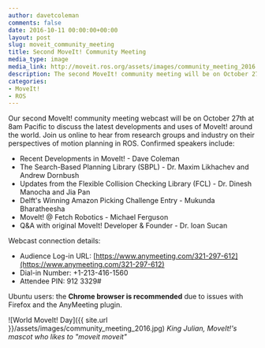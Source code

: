 ```yaml
---
author: davetcoleman
comments: false
date: 2016-10-11 00:00:00+00:00
layout: post
slug: moveit_community_meeting
title: Second MoveIt! Community Meeting
media_type: image
media_link: http://moveit.ros.org/assets/images/community_meeting_2016.jpg
description: The second MoveIt! community meeting will be on October 27th at 8am Pacific to discuss the latest developments and uses of MoveIt! around the world.
categories:
- MoveIt!
- ROS
---
```


Our second MoveIt! community meeting webcast will be on October 27th at 8am Pacific to discuss the latest developments and uses of MoveIt! around the world. Join us online to hear from research groups and industry on their perspectives of motion planning in ROS. Confirmed speakers include:

- Recent Developments in MoveIt! - Dave Coleman
- The Search-Based Planning Library (SBPL) - Dr. Maxim Likhachev and Andrew Dornbush
- Updates from the Flexible Collision Checking Library (FCL) - Dr. Dinesh Manocha and Jia Pan
- Delft's Winning Amazon Picking Challenge Entry - Mukunda Bharatheesha
- MoveIt! @ Fetch Robotics - Michael Ferguson
- Q&amp;A with original MoveIt! Developer & Founder - Dr. Ioan Sucan

Webcast connection details:

- Audience Log-in URL: [https://www.anymeeting.com/321-297-612](https://www.anymeeting.com/321-297-612)
- Dial-in Number: +1-213-416-1560
- Attendee PIN: 912 3329#

Ubuntu users: the **Chrome browser is recommended** due to issues with Firefox and the AnyMeeting plugin.

![World MoveIt! Day]({{ site.url }}/assets/images/community_meeting_2016.jpg)
*King Julian, MoveIt!'s mascot who likes to "moveit moveit"*
